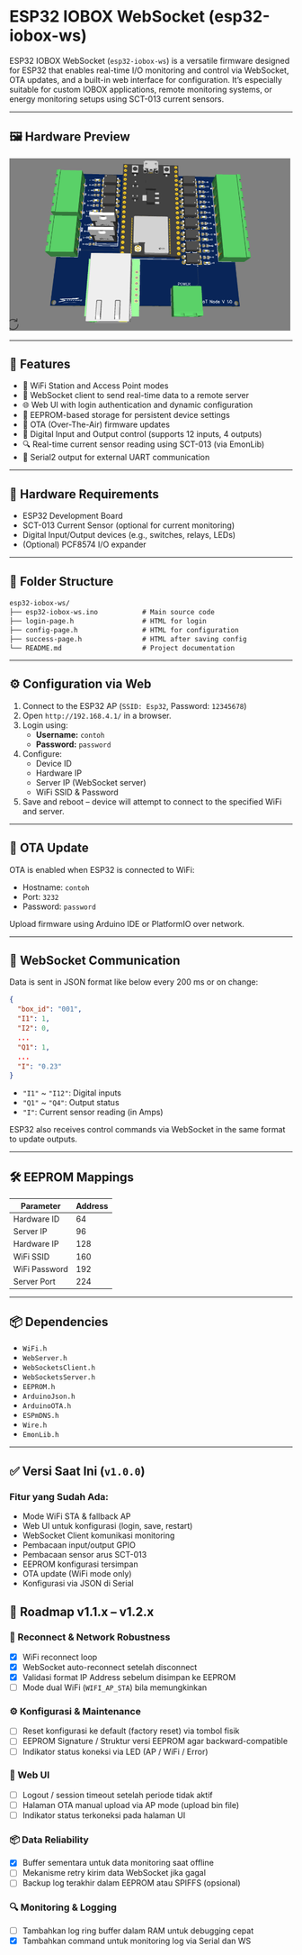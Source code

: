 # ESP32 IOBOX WebSocket (esp32-iobox-ws)

ESP32 IOBOX WebSocket (`esp32-iobox-ws`) is a versatile firmware designed for ESP32 that enables real-time I/O monitoring and control via WebSocket, OTA updates, and a built-in web interface for configuration. It’s especially suitable for custom IOBOX applications, remote monitoring systems, or energy monitoring setups using SCT-013 current sensors.

---

## 🖼️ Hardware Preview

<img src="board/board.png" alt="ESP32 IOBOX Board" width="500">

---

## 🚀 Features

- 📶 WiFi Station and Access Point modes
- 📡 WebSocket client to send real-time data to a remote server
- 🌐 Web UI with login authentication and dynamic configuration
- 🔧 EEPROM-based storage for persistent device settings
- 🔄 OTA (Over-The-Air) firmware updates
- 🔌 Digital Input and Output control (supports 12 inputs, 4 outputs)
- 🔍 Real-time current sensor reading using SCT-013 (via EmonLib)
- 🔄 Serial2 output for external UART communication

---

## 🧱 Hardware Requirements

- ESP32 Development Board
- SCT-013 Current Sensor (optional for current monitoring)
- Digital Input/Output devices (e.g., switches, relays, LEDs)
- (Optional) PCF8574 I/O expander

---

## 📂 Folder Structure

```
esp32-iobox-ws/
├── esp32-iobox-ws.ino           # Main source code
├── login-page.h                 # HTML for login
├── config-page.h                # HTML for configuration
├── success-page.h               # HTML after saving config
└── README.md                    # Project documentation
```

---

## ⚙️ Configuration via Web

1. Connect to the ESP32 AP (`SSID: Esp32`, Password: `12345678`)
2. Open `http://192.168.4.1/` in a browser.
3. Login using:
   - **Username:** `contoh`
   - **Password:** `password`
4. Configure:
   - Device ID
   - Hardware IP
   - Server IP (WebSocket server)
   - WiFi SSID & Password
5. Save and reboot – device will attempt to connect to the specified WiFi and server.

---

## 🔧 OTA Update

OTA is enabled when ESP32 is connected to WiFi:

- Hostname: `contoh`
- Port: `3232`
- Password: `password`

Upload firmware using Arduino IDE or PlatformIO over network.

---

## 📡 WebSocket Communication

Data is sent in JSON format like below every 200 ms or on change:

```json
{
  "box_id": "001",
  "I1": 1,
  "I2": 0,
  ...
  "Q1": 1,
  ...
  "I": "0.23"
}
```

- `"I1"` ~ `"I12"`: Digital inputs
- `"Q1"` ~ `"Q4"`: Output status
- `"I"`: Current sensor reading (in Amps)

ESP32 also receives control commands via WebSocket in the same format to update outputs.

---

## 🛠 EEPROM Mappings

| Parameter     | Address |
| ------------- | ------- |
| Hardware ID   | 64      |
| Server IP     | 96      |
| Hardware IP   | 128     |
| WiFi SSID     | 160     |
| WiFi Password | 192     |
| Server Port   | 224     |

---

## 📦 Dependencies

- `WiFi.h`
- `WebServer.h`
- `WebSocketsClient.h`
- `WebSocketsServer.h`
- `EEPROM.h`
- `ArduinoJson.h`
- `ArduinoOTA.h`
- `ESPmDNS.h`
- `Wire.h`
- `EmonLib.h`

---

## ✅ Versi Saat Ini (`v1.0.0`)

### Fitur yang Sudah Ada:

- Mode WiFi STA & fallback AP
- Web UI untuk konfigurasi (login, save, restart)
- WebSocket Client komunikasi monitoring
- Pembacaan input/output GPIO
- Pembacaan sensor arus SCT-013
- EEPROM konfigurasi tersimpan
- OTA update (WiFi mode only)
- Konfigurasi via JSON di Serial

## 📌 Roadmap v1.1.x – v1.2.x

### 🔄 Reconnect & Network Robustness

- [x] WiFi reconnect loop
- [x] WebSocket auto-reconnect setelah disconnect
- [x] Validasi format IP Address sebelum disimpan ke EEPROM
- [ ] Mode dual WiFi (`WIFI_AP_STA`) bila memungkinkan

### ⚙️ Konfigurasi & Maintenance

- [ ] Reset konfigurasi ke default (factory reset) via tombol fisik
- [ ] EEPROM Signature / Struktur versi EEPROM agar backward-compatible
- [ ] Indikator status koneksi via LED (AP / WiFi / Error)

### 🧩 Web UI

- [ ] Logout / session timeout setelah periode tidak aktif
- [ ] Halaman OTA manual upload via AP mode (upload bin file)
- [ ] Indikator status terkoneksi pada halaman UI

### 📦 Data Reliability

- [x] Buffer sementara untuk data monitoring saat offline
- [ ] Mekanisme retry kirim data WebSocket jika gagal
- [ ] Backup log terakhir dalam EEPROM atau SPIFFS (opsional)

### 🔍 Monitoring & Logging

- [ ] Tambahkan log ring buffer dalam RAM untuk debugging cepat
- [x] Tambahkan command untuk monitoring log via Serial dan WS
